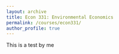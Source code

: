 ```yaml
---
layout: archive
title: Econ 331: Environmental Economics
permalink: /courses/econ331/
author_profile: true
---
```


This is a test by me


